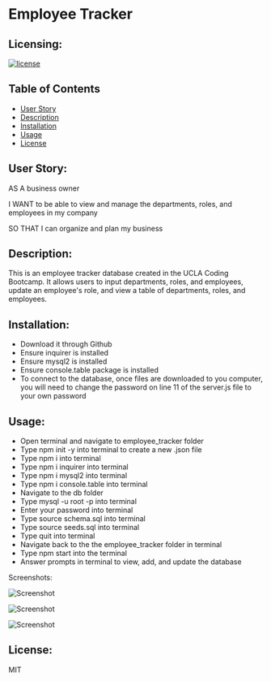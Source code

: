 # Employee Tracker

## Licensing:
[![license](https://img.shields.io/badge/license-MIT-blue)](https://shields.io)

## Table of Contents
- [User Story](#user-story)
- [Description](#description)
- [Installation](#installation)
- [Usage](#usage)
- [License](#license)

## User Story:
AS A business owner

I WANT to be able to view and manage the departments, roles, and employees in my company

SO THAT I can organize and plan my business

## Description:
This is an employee tracker database created in the UCLA Coding Bootcamp. It allows users to input departments, roles, and employees, update an employee's role, and view a table of departments, roles, and employees.

## Installation:
- Download it through Github
- Ensure inquirer is installed
- Ensure mysql2 is installed
- Ensure console.table package is installed
- To connect to the database, once files are downloaded to you computer, you will need to change the password on line 11 of the server.js file to your own password

## Usage:
- Open terminal and navigate to employee_tracker folder
- Type npm init -y into terminal to create a new .json file
- Type npm i into terminal
- Type npm i inquirer into terminal
- Type npm i mysql2 into terminal
- Type npm i console.table into terminal
- Navigate to the db folder
- Type mysql -u root -p into terminal
- Enter your password into terminal
- Type source schema.sql into terminal
- Type source seeds.sql into terminal
- Type quit into terminal
- Navigate back to the the employee_tracker folder in terminal
- Type npm start into the terminal
- Answer prompts in terminal to view, add, and update the database



Screenshots:

![Screenshot](assets/img/screenshot1.png)


![Screenshot](assets/img/screenshot3.png)


![Screenshot](assets/img/screenshot7.png)


## License:
MIT

